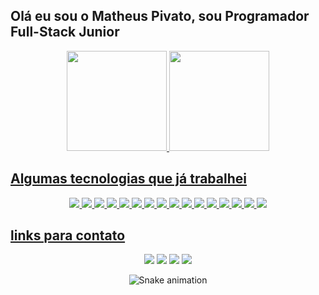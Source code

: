 ## Olá eu sou o Matheus Pivato, sou Programador Full-Stack Junior
<div align="center">
  <a href="https://github.com/mtspivato">
  <img height="160em" src="https://github-readme-stats.vercel.app/api?username=mtspivato&show_icons=true&theme=radical&include_all_commits=true&count_private=true"/>
  <img height="160em" src="https://github-readme-stats.vercel.app/api/top-langs/?username=mtspivato&layout=compact&langs_count=7&theme=radical"/>
</div>

## Algumas tecnologias que já trabalhei

<div align="center">
  <img src="https://matheuspivato.com/assets/img/icons/htmllogo.png">
  <img src="https://matheuspivato.com/assets/img/icons/csslogo.png">
  <img src="https://matheuspivato.com/assets/img/icons/jslogo.png">
  <img src="https://matheuspivato.com/assets/img/icons/phplogo.png">
  <img src="https://matheuspivato.com/assets/img/icons/javalogo.png">
  <img src="https://matheuspivato.com/assets/img/icons/nodelogo.png">
  <img src="https://matheuspivato.com/assets/img/icons/reactlogo.png">
  <img src="https://matheuspivato.com/assets/img/icons/pythonlogo.png">
  <img src="https://matheuspivato.com/assets/img/icons/clogo.png">
  <img src="https://matheuspivato.com/assets/img/icons/c++logo.png">
  <img src="https://matheuspivato.com/assets/img/icons/c%23logo.png">
  <img src="https://matheuspivato.com/assets/img/icons/kotlinlogo.png">
  <img src="https://matheuspivato.com/assets/img/icons/mysqllogo.png">
  <img src="https://matheuspivato.com/assets/img/icons/mongodblogo.png">
  <img src="https://matheuspivato.com/assets/img/icons/lualogo.png">
  <img src="https://matheuspivato.com/assets/img/icons/wordpresslogo.png">
 </div>
  
  ## links para contato
  
<div align="center">
  <a href="mailto:contato@matheuspivato.com" target="_blank"><img src="https://matheuspivato.com/icons/LOGOEMAIL.png" target="_blank"></a>
  <a href="https://br.linkedin.com/in/matheus-pivato-b11724233?trk=people-guest_people_search-card" target="_blank"><img src="https://matheuspivato.com/icons/LOGOLINKEDIN.png" target="_blank"></a>
  <a href="https://codepen.io/MTSPivato" target="_blank"><img src="https://matheuspivato.com/icons/LOGOCODEPEN.png" target="_blank"></a>
  <a href="https://matheuspivato.com" target="_blank"><img src="https://matheuspivato.com/icons/LOGOSITE.png" target="_blank"></a>
 
  ![Snake animation](https://github.com/mtspivato/mtspivato/blob/output/github-contribution-grid-snake.svg)
 
</div>
